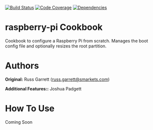 [![Build Status](http://img.shields.io/travis/facastagnini/raspberry-bitcoin.svg)](http://travis-ci.org/facastagnini/raspberry-bitcoin)
[![Code Coverage](http://img.shields.io/coveralls/facastagnini/raspberry-bitcoin.svg)](https://coveralls.io/r/facastagnini/raspberry-bitcoin)
[![Dependencies](http://img.shields.io/gemnasium/facastagnini/raspberry-bitcoin.svg)](https://gemnasium.com/facastagnini/raspberry-bitcoin)

# raspberry-pi Cookbook

Cookbook to configure a Raspberry Pi from scratch. Manages the
boot config file and optionally resizes the root partition.

# Authors

**Original:** Russ Garrett (russ.garrett@smarkets.com)

**Additional Features::** Joshua Padgett

# How To Use

Coming Soon
